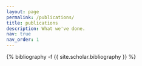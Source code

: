 ```yaml
---
layout: page
permalink: /publications/
title: publications
description: What we've done.
nav: true
nav_order: 1
---
```

<!-- _pages/publications.md -->
<div class="publications">

{% bibliography -f {{ site.scholar.bibliography }} %}

</div>
